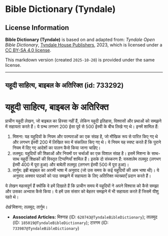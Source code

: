 # Bible Dictionary (Tyndale)

## License Information

**Bible Dictionary (Tyndale)** is based on and adapted from: _Tyndale Open Bible Dictionary_, [Tyndale House Publishers](https://tyndaleopenresources.com/), 2023, which is licensed under a [CC BY-SA 4.0 license](https://creativecommons.org/licenses/by-sa/4.0/legalcode.en).

This markdown version (created `2025-10-20`) is provided under the same license.



--------------------------------

## यहूदी साहित्य, बाइबल के अतिरिक्त (id: 733292)

यहूदी साहित्य, बाइबल के अतिरिक्त
================================

प्राचीन यहूदी लेखन, जो बाइबल का हिस्सा नहीं हैं, लेकिन यहूदी इतिहास, विश्वासों और प्रथाओं को समझने में सहायता करते हैं। ये ग्रन्थ लगभग 200 ईसा पूर्व से 500 ईस्वी के बीच लिखे गए थे। इनमें शामिल हैं:

1. मिशना: यह यहूदियों के नियम और परम्पराओं का एक संग्रह है, जो मौखिक रूप से पारित किए गए थे और लगभग ईस्वी 200 में लिखित रूप में संकलित किए गए थे। ये नियम यह स्पष्ट करते हैं कि पुराने नियम में दिए गए आदेशों का पालन कैसे किया जाना चाहिए।
2. तलमूद: यहूदियों की शिक्षाओं और नियमों पर चर्चाओं का एक विशाल संग्रह है। इसमें मिशना के साथ\-साथ यहूदी शिक्षकों की विस्तृत टिप्पणियाँ शामिल हैं। इसके दो संस्करण हैं: यरूशलेम तलमूद (लगभग ईस्वी 400 में पूरा हुआ) और बाबेली तलमूद (लगभग ईस्वी 500 में पूरा हुआ)।
3. तार्गुम: इब्री बाइबल का अरामी भाषा में अनुवाद (जो उस समय के कई यहूदियों की आम भाषा थी)। ये अनुवाद अक्सर पाठकों को पाठ समझने में सहायता के लिए अतिरिक्त व्याख्याएँ प्रदान करते हैं।

ये लेखन महत्वपूर्ण हैं क्योंकि वे हमें दिखाते हैं कि प्राचीन समय में यहूदियों ने अपने विश्वास को कैसे समझा और उसका अभ्यास कैसे किया। ये हमें उस संसार को बेहतर समझने में भी सहायता करते हैं जिसमें यीशु रहते थे।

*देखें* मिशना; तलमूद; तार्गुम।

* **Associated Articles:** मिश्नाह (ID: `620743@TyndaleBibleDictionary`); तालमुद (ID: `185019@TyndaleBibleDictionary`); टारगम (ID: `733987@TyndaleBibleDictionary`)

